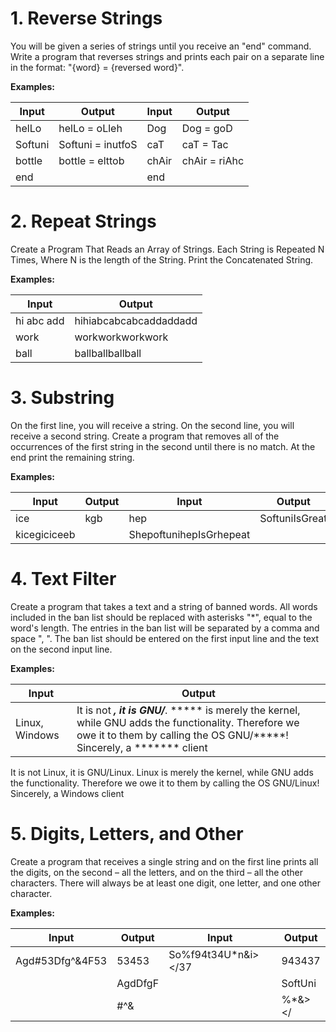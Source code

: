 # 1.	Reverse Strings
You will be given a series of strings until you receive an "end" command. Write a program that reverses strings and prints each pair on a separate line in the format: 
"{word} = {reversed word}".

**Examples:**

Input|	Output|Input|	Output
---|---|---|---
helLo| helLo = oLleh|Dog|Dog = goD
Softuni| Softuni = inutfoS|caT|caT = Tac
bottle|  bottle = elttob|chAir|chAir = riAhc
end	||end	

# 2.	Repeat Strings
Create a Program That Reads an Array of Strings. Each String is Repeated N Times, Where N is the length of the String. Print the Concatenated String.

**Examples:**

Input|	Output
---|---
hi abc add|	hihiabcabcabcaddaddadd
work	|workworkworkwork
ball	|ballballballball

# 3.	Substring
On the first line, you will receive a string. On the second line, you will receive a second string. 
Create a program that removes all of the occurrences of the first string in the second until there is no match. At the end print the remaining string.

**Examples:**

Input|	Output|Input|	Output
---|---|---|---
ice|kgb|hep|SoftuniIsGreat
kicegiciceeb||ShepoftunihepIsGrhepeat	

# 4.	Text Filter
Create a program that takes a text and a string of banned words. All words included in the ban list should be replaced with asterisks "\*", 
equal to the word's length. The entries in the ban list will be separated by a comma and space ", ". 
The ban list should be entered on the first input line and the text on the second input line. 

**Examples:**

Input|	Output
---|---
Linux, Windows|It is not *****, it is GNU/*****. ***** is merely the kernel, while GNU adds the functionality. Therefore we owe it to them by calling the OS GNU/*****! Sincerely, a ******* client
It is not Linux, it is GNU/Linux. Linux is merely the kernel, while GNU adds the functionality. Therefore we owe it to them by calling the OS GNU/Linux! Sincerely, a Windows client

# 5.	Digits, Letters, and Other
Create a program that receives a single string and on the first line prints all the digits, on the second – all the letters, 
and on the third – all the other characters. There will always be at least one digit, one letter, and one other character.

**Examples:**

Input|	Output|Input|	Output
---|---|---|---
Agd#53Dfg^&4F53|53453|So%f94t34U*n&i></37|943437
||AgdDfgF||SoftUni
||#^&||%*&></


